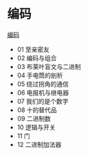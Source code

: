 # 编码

[编码](https://github.com/yuanliangding/books/blob/master/%E2%97%8F%E7%A7%91%E2%97%8F%E6%99%AE%E2%97%8F%E7%B3%BB%E2%97%8F%E5%88%97%E2%97%8F/%E7%BC%96%E7%A0%81%EF%BC%9A%E9%9A%90%E5%8C%BF%E5%9C%A8%E8%AE%A1%E7%AE%97%E6%9C%BA%E8%BD%AF%E7%A1%AC%E4%BB%B6%E8%83%8C%E5%90%8E%E7%9A%84%E8%AF%AD%E8%A8%80%EF%BC%88%E7%BE%8E.%E4%BD%A9%E6%8E%AA%E5%B0%94%E5%BE%B7%EF%BC%89.pdf)

- 01 至亲密友
- 02 编码与组合
- 03 布莱叶盲文与二进制
- 04 手电筒的剖析
- 05 绕过拐角的通信
- 06 电报机与继电器
- 07 我们的是个数字
- 08 十的替代品
- 09 二进制数
- 10 逻辑与开关
- 11 门
- 12 二进制加法器
